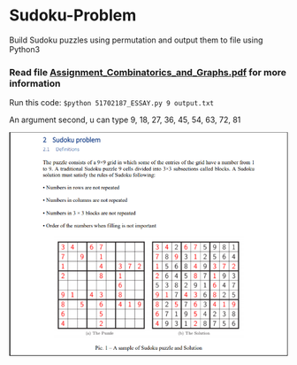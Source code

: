 # Sudoku-Problem
Build Sudoku puzzles using permutation and output them to file using Python3
### Read file [Assignment_Combinatorics_and_Graphs.pdf](Assignment_Combinatorics_and_Graphs.pdf) for more information
Run this code: ```$python 51702187_ESSAY.py 9 output.txt```

An argument second, u can type 9, 18, 27, 36, 45, 54, 63, 72, 81

![](sdk.png)
